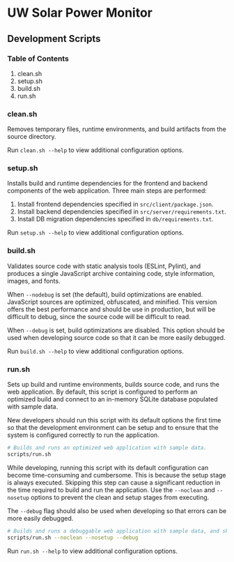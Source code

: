 # UW Solar Power Monitor

## Development Scripts

### Table of Contents

1. clean.sh
2. setup.sh
3. build.sh
4. run.sh

### clean.sh

Removes temporary files, runtime environments, and build artifacts from the source directory.

Run ```clean.sh --help``` to view additional configuration options.

### setup.sh

Installs build and runtime dependencies for the frontend and backend components of the web application. Three main steps are performed:

1. Install frontend dependencies specified in ```src/client/package.json```.
2. Install backend dependencies specified in ```src/server/requirements.txt```.
3. Install DB migration dependencies specified in ```db/requirements.txt```.

Run ```setup.sh --help``` to view additional configuration options.

### build.sh

Validates source code with static analysis tools (ESLint, Pylint), and produces a single JavaScript archive containing code, style information, images, and fonts.

When ```--nodebug``` is set (the default), build optimizations are enabled. JavaScript sources are optimized, obfuscated, and minified. This version offers the best performance and should be use in production, but will be difficult to debug, since the source code will be difficult to read.

When ```--debug``` is set, build optimizations are disabled. This option should be used when developing source code so that it can be more easily debugged.

Run ```build.sh --help``` to view additional configuration options.

### run.sh

Sets up build and runtime environments, builds source code, and runs the web application. By default, this script is configured to perform an optimized build and connect to an in-memory SQLite database populated with sample data.

New developers should run this script with its default options the first time so that the development environment can be setup and to ensure that the system is configured correctly to run the application.

```bash
# Builds and runs an optimized web application with sample data.
scripts/run.sh
```
While developing, running this script with its default configuration can become time-consuming and cumbersome. This is because the setup stage is always executed. Skipping this step can cause a significant reduction in the time required to build and run the application. Use the ```--noclean``` and ```--nosetup``` options to prevent the clean and setup stages from executing.

The ```--debug``` flag should also be used when developing so that errors can be more easily debugged.

```bash
# Builds and runs a debuggable web application with sample data, and skips the setup stage.
scripts/run.sh --noclean --nosetup --debug
```

Run ```run.sh --help``` to view additional configuration options.
